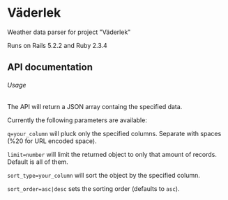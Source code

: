 # Väderlek
Weather data parser for project "Väderlek"

Runs on Rails 5.2.2 and Ruby 2.3.4

## API documentation

###### Usage

The API will return a JSON array containg the specified data.

Currently the following parameters are available:

`q=your_column` will pluck only the specified columns. Separate with spaces (%20 for URL encoded space).

`limit=number` will limit the returned object to only that amount of records. Default is all of them.

`sort_type=your_column` will sort the object by the specified column.

`sort_order=asc|desc` sets the sorting order (defaults to `asc`).